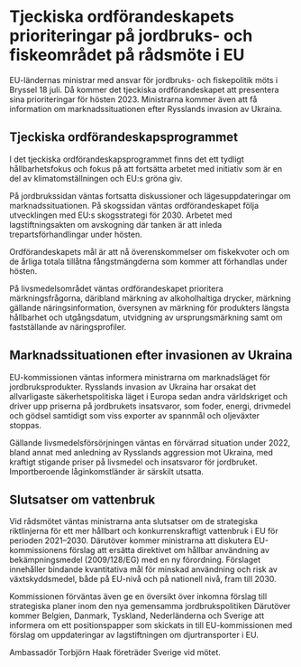 # Tjeckiska ordförandeskapets prioriteringar på jordbruks- och fiskeområdet på rådsmöte i EU

EU-ländernas ministrar med ansvar för jordbruks- och fiskepolitik möts i Bryssel 18 juli. Då kommer det tjeckiska ordförandeskapet att presentera sina prioriteringar för hösten 2023. Ministrarna kommer även att få information om marknadssituationen efter Rysslands invasion av Ukraina.

## Tjeckiska ordförandeskapsprogrammet

I det tjeckiska ordförandeskapsprogrammet finns det ett tydligt hållbarhetsfokus och fokus på att fortsätta arbetet med initiativ som är en del av klimatomställningen och EU:s gröna giv.

På jordbrukssidan väntas fortsatta diskussioner och lägesuppdateringar om marknadssituationen. På skogssidan väntas ordförandeskapet följa utvecklingen med EU:s skogsstrategi för 2030. Arbetet med lagstiftningsakten om avskogning där tanken är att inleda trepartsförhandlingar under hösten.

Ordförandeskapets mål är att nå överenskommelser om fiskekvoter och om de årliga totala tillåtna fångstmängderna som kommer att förhandlas under hösten.

På livsmedelsområdet väntas ordförandeskapet prioritera märkningsfrågorna, däribland märkning av alkoholhaltiga drycker, märkning gällande näringsinformation, översynen av märkning för produkters längsta hållbarhet och utgångsdatum, utvidgning av ursprungsmärkning samt om fastställande av näringsprofiler.

## Marknadssituationen efter invasionen av Ukraina

EU-kommissionen väntas informera ministrarna om marknadsläget för jordbruksprodukter. Rysslands invasion av Ukraina har orsakat det allvarligaste säkerhetspolitiska läget i Europa sedan andra världskriget och driver upp priserna på jordbrukets insatsvaror, som foder, energi, drivmedel och gödsel samtidigt som viss exporter av spannmål och oljeväxter stoppas.

Gällande livsmedelsförsörjningen väntas en förvärrad situation under 2022, bland annat med anledning av Rysslands aggression mot Ukraina, med kraftigt stigande priser på livsmedel och insatsvaror för jordbruket. Importberoende låginkomstländer är särskilt utsatta.

## Slutsatser om vattenbruk

Vid rådsmötet väntas ministrarna anta slutsatser om de strategiska riktlinjerna för ett mer hållbart och konkurrenskraftigt vattenbruk i EU för perioden 2021–2030. Därutöver kommer ministrarna att diskutera EU-kommissionens förslag att ersätta direktivet om hållbar användning av bekämpningsmedel (2009/128/EG) med en ny förordning. Förslaget innehåller bindande kvantitativa mål för minskad användning och risk av växtskyddsmedel, både på EU-nivå och på nationell nivå, fram till 2030.

Kommissionen förväntas även ge en översikt över inkomna förslag till strategiska planer inom den nya gemensamma jordbrukspolitiken Därutöver kommer Belgien, Danmark, Tyskland, Nederländerna och Sverige att informera om ett positionspapper som skickats in till EU-kommissionen med förslag om uppdateringar av lagstiftningen om djurtransporter i EU.

Ambassadör Torbjörn Haak företräder Sverige vid mötet.
